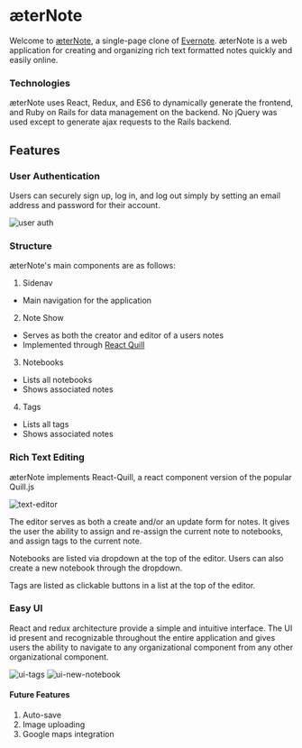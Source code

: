 # æterNote

Welcome to [æterNote](https://aeternote.herokuapp.com/), a single-page clone of [Evernote](https://evernote.com/). æterNote is a web application for creating and organizing rich text formatted notes quickly and easily online.

### Technologies

æterNote uses React, Redux, and ES6 to dynamically generate the frontend, and Ruby on Rails for data management on the backend. No jQuery was used except to generate ajax requests to the Rails backend.

## Features

### User Authentication

Users can securely sign up, log in, and log out simply by setting an email address and password for their account.

![user auth](https://github.com/BCrawfordScott/aeterNote/blob/master/%C3%A6terNote_readme_images%20/session_forms.png)

### Structure

æterNote's main components are as follows:

1. Sidenav

- Main navigation for the application

2. Note Show

- Serves as both the creator and editor of a users notes
- Implemented through [React Quill](https://github.com/zenoamaro/react-quill)

3. Notebooks

- Lists all notebooks
- Shows associated notes

4. Tags

- Lists all tags
- Shows associated notes

### Rich Text Editing

æterNote implements React-Quill, a react component version of the popular Quill.js

![text-editor](https://github.com/BCrawfordScott/aeterNote/blob/master/%C3%A6terNote_readme_images%20/text_editor.png)

The editor serves as both a create and/or an update form for notes. It gives the user the ability to assign and re-assign the current note to notebooks, and assign tags to the current note.

Notebooks are listed via dropdown at the top of the editor. Users can also create a new notebook through the dropdown.

Tags are listed as clickable buttons in a list at the top of the editor.

### Easy UI

React and redux architecture provide a simple and intuitive interface. The UI id present and recognizable throughout the entire application and gives users the ability to navigate to any organizational component from any other organizational component.

![ui-tags](https://github.com/BCrawfordScott/aeterNote/blob/master/%C3%A6terNote_readme_images%20/tag-index.png)
![ui-new-notebook](https://github.com/BCrawfordScott/aeterNote/blob/master/%C3%A6terNote_readme_images%20/create_notebook.png)

#### Future Features

1. Auto-save
2. Image uploading
3. Google maps integration
